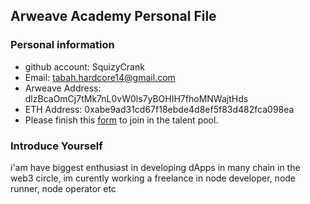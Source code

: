 ## Arweave Academy Personal File

### Personal information

- github account: SquizyCrank 
- Email: tabah.hardcore14@gmail.com
- Arweave Address: dlzBcaOmCj7tMk7nL0vW0ls7yBOHIH7fhoMNWajtHds
- ETH Address: 0xabe9ad31cd67f18ebde4d8ef5f83d482fca098ea
- Please finish this [form](https://docs.google.com/forms/d/e/1FAIpQLSfWA5fIIcBgmRppm3jNz5vmf9Mai_QMVil-2pO4r7YKn_Zhtw/viewform?usp=sf_link) to join in the talent pool.

### Introduce Yourself
 i'am have biggest enthusiast in developing dApps in many chain in the web3 circle, im curently working a freelance in node developer, node runner, node operator etc
